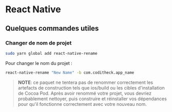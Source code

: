 # React Native

## Quelques commandes utiles
### Changer de nom de projet

```sh
sudo yarn global add react-native-rename

```
Pour changer le nom du projet :
```sh
react-native-rename "New Name" -b com.coditheck.app_name

```
> **NOTE**: ce paquet ne tentera pas de renommer correctement les artefacts de construction tels que ios/build ou les cibles d'installation de Cocoa Pod. Après avoir renommé votre projet, vous devriez probablement nettoyer, puis construire et réinstaller vos dépendances pour qu'il fonctionne correctement avec votre nouveau nom.


